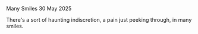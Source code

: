 Many Smiles
30 May 2025

There's a sort of haunting indiscretion,
a pain just peeking through, in many smiles.
